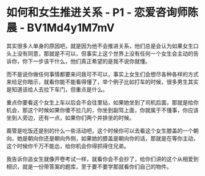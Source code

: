 # 如何和女生推进关系 - P1 - 恋爱咨询师陈晨 - BV1Md4y1M7mV

其实很多人单身的原因吧，就是因为他不会推进关系，他们总是会认为如果女生口头上没有同意，那就是不可以，但事实上这个世界上没有任何一个女生会主动的告诉你，你下一步该干什么，他们真正希望的是我不说你就懂。

而不是说你做任何事情都要来问我可不可以，事实上女生们会想尽各种各样的方式来给足你暗示，就看你能不能看得懂了，举个例子比如打车的时候，很多男生其实是知道该给人去拉下车门，但重点是什么。

重点你要看这个女生上车以后会不会往里钻，如果她坐到了司机后面，那就是给你机会，那这个时候如果你傻不拉几的，你坐到副驾上面，你就属于不懂事，你应该坐到人旁边，还有一点，如果你们两个并排坐的时候。

甭管是吃饭还是别的什么一些活动吧，这个时候你可以去看这个女生膝盖的一个朝向，她是朝向你还是朝向外侧，如果她的膝盖是朝向你的话，那就是在等你主动，这个时候你千万不能怂，给你机会你得抓得住兄弟。

我告诉你追女生就像开卷考试一样，就看你会不会抄了，给你们讲的这个从相爱到相识，就是一份带答案的题库，至于要不要学那就看你们自己的物件。

